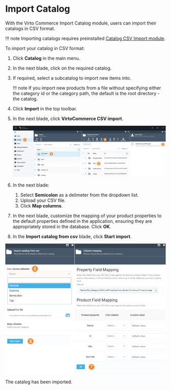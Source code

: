 # Import Catalog

With the Virto Commerce Import Catalog module, users can import their catalogs in CSV format.

!!! note
    Importing catalogs requires preinstalled [Catalog CSV Import module](../catalog-csv-import/overview.md).

To import your catalog in CSV format:

1. Click **Catalog** in the main menu.
1. In the next blade, click on the required catalog.
1. If required, select a subcatalog to import new items into.

    !!! note
        If you import new products from a file without specifying either the category id or the category path, the default is the root directory - the catalog.

1. Click **Import** in the top toolbar.
1. In the next blade, click **VirtoCommerce CSV import**.

    ![Add CSV](media/add-csv0.png)

1. In the next blade: 
    1. Select **Semicolon** as a delimeter from the dropdown list.
    1. Upload your CSV file.
    1. Click **Map columns**.
1. In the next blade, customize the mapping of your product properties to the default properties defined in the application, ensuring they are appropriately stored in the database. Click **OK**.
1. In the **Import catalog from csv** blade, click **Start import**.

![CSV upload](media/add-csv1.png)

The catalog has been imported.